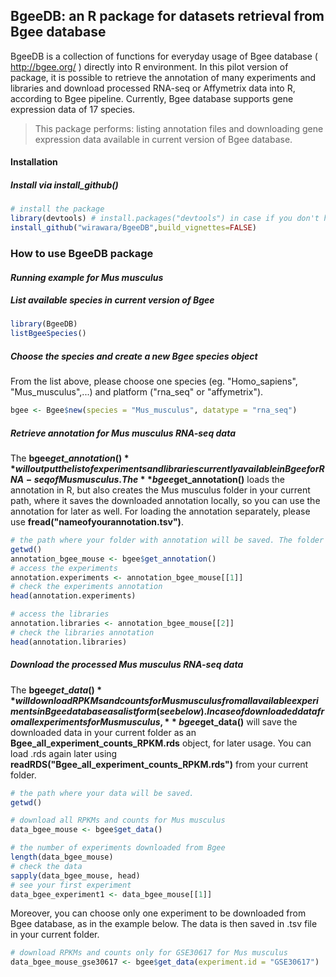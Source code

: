 **BgeeDB: an R package for datasets retrieval from Bgee database**
------------------------------------------------------------------

BgeeDB is a collection of functions for everyday usage of Bgee database ( <http://bgee.org/> ) directly into R environment. In this pilot version of package, it is possible to retrieve the annotation of many experiments and libraries and download processed RNA-seq or Affymetrix data into R, according to Bgee pipeline. Currently, Bgee database supports gene expression data of 17 species.

> This package performs: listing annotation files and downloading gene expression data available in current version of Bgee database.

#### **Installation**

##### Install via install\_github()

``` r
# install the package
library(devtools) # install.packages("devtools") in case if you don't have devtools installed
install_github("wirawara/BgeeDB",build_vignettes=FALSE)
```

### **How to use BgeeDB package**

#### *Running example for Mus musculus*

##### List available species in current version of Bgee

``` r
library(BgeeDB)
listBgeeSpecies()
```

##### Choose the species and create a new Bgee species object

From the list above, please choose one species (eg. "Homo\_sapiens", "Mus\_musculus",...) and platform ("rna\_seq" or "affymetrix").

``` r
bgee <- Bgee$new(species = "Mus_musculus", datatype = "rna_seq")
```

##### Retrieve annotation for Mus musculus RNA-seq data

The **bgee$get\_annotation()** will output the list of experiments and libraries currently available in Bgee for RNA-seq of Mus musculus. The **bgee$get\_annotation()** loads the annotation in R, but also creates the Mus musculus folder in your current path, where it saves the downloaded annotation locally, so you can use the annotation for later as well. For loading the annotation separately, please use **fread("nameofyourannotation.tsv")**.

``` r
# the path where your folder with annotation will be saved. The folder is named after your chosen species.
getwd()
annotation_bgee_mouse <- bgee$get_annotation()
# access the experiments
annotation.experiments <- annotation_bgee_mouse[[1]]
# check the experiments annotation
head(annotation.experiments)

# access the libraries
annotation.libraries <- annotation_bgee_mouse[[2]]
# check the libraries annotation
head(annotation.libraries)
```

##### Download the processed Mus musculus RNA-seq data

The **bgee$get\_data()** will download RPKMs and counts for Mus musculus from all available experiments in Bgee database as a list form (see below). In case of downloaded data from all experiments for Mus musculus, **bgee$get\_data()** will save the downloaded data in your current folder as an **Bgee\_all\_experiment\_counts\_RPKM.rds** object, for later usage. You can load .rds again later using **readRDS("Bgee\_all\_experiment\_counts\_RPKM.rds")** from your current folder.

``` r
# the path where your data will be saved. 
getwd()

# download all RPKMs and counts for Mus musculus
data_bgee_mouse <- bgee$get_data()

# the number of experiments downloaded from Bgee
length(data_bgee_mouse)
# check the data
sapply(data_bgee_mouse, head)
# see your first experiment
data_bgee_experiment1 <- data_bgee_mouse[[1]]
```

Moreover, you can choose only one experiment to be downloaded from Bgee database, as in the example below. The data is then saved in .tsv file in your current folder.

``` r
# download RPKMs and counts only for GSE30617 for Mus musculus
data_bgee_mouse_gse30617 <- bgee$get_data(experiment.id = "GSE30617")
```
